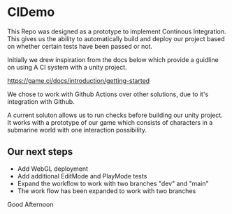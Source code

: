 # CIDemo

This Repo was designed as a prototype to implement Continous Integration. This gives us the ability to automatically build and deploy our project based on whether certain tests have been passed or not. 
 
Initially we drew inspiration from the docs below which provide a guidline on using A CI system with a unity project.  

https://game.ci/docs/introduction/getting-started

We chose to work with Github Actions over other solutions, due to it's integration with Github.

A current soluton allows us to run checks before building our unity project. It works with a prototype of our game which consists of characters in a submarine world with one interaction possibility. 

## Our next steps
- Add WebGL deployment
- Add additional EditMode and PlayMode tests
- Expand the workflow to work with two branches "dev" and "main" 
- The work flow has been expanded to work with two branches
  
  
  
Good Afternoon
